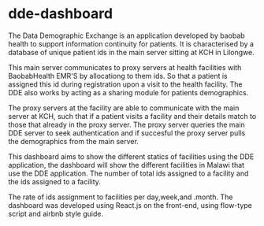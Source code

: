 # dde-dashboard

The Data Demographic Exchange is an application developed by baobab health to support information continuity for patients. It is characterised by a database of unique patient ids in the main server sitting at KCH in Lilongwe.

This main server communicates to proxy servers at health facilities with BaobabHealth EMR'S by allocationg to them ids. So that a patient is assigned this id during registration upon a visit to the health facility. The DDE also works by acting as a sharing module for patients demographics.

The proxy servers at the facility are able to communicate with the main server at KCH, such that if a patient visits a facility and their details match to those that already in the proxy server. The proxy server queries the main DDE server to seek authentication and if succesful the proxy server pulls the demographics from the main server.

This dashboard aims to show the different statics of facilities using the DDE application, the dashboard will show the different facilities in Malawi that use the DDE application. The number of total ids assigned to a facility and the ids assigned to a facility.

The rate of ids assignment to facilities per day,week,and .month.
The dashboard was developed using React.js on the front-end, using flow-type script and airbnb style guide.
